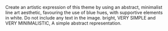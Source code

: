 Create an artistic expression of this theme by using an abstract, minimalist line art aesthetic, favouring the use of blue hues, with supportive elements in white. Do not include any text in the image. bright, VERY SIMPLE and VERY MINIMALISTIC, A simple abstract representation.